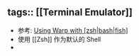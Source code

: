 tags:: [[Terminal Emulator]] 
---

- 参考: [Using Warp with [zsh|bash|fish]](https://docs.warp.dev/getting-started/using-warp-with-shells)
- 使用 [[Zsh]] 作为默认的 Shell
-